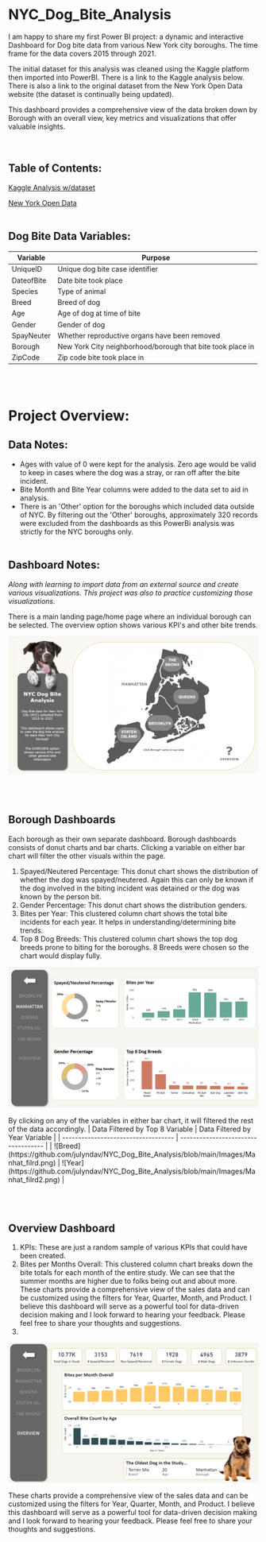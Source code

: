 # NYC_Dog_Bite_Analysis
I am happy to share my first Power BI project: a dynamic and interactive Dashboard for Dog bite data from various New York city boroughs. The time frame for the data covers 2015 through 2021.  

The initial dataset for this analysis was cleaned using the Kaggle platform then imported into PowerBI. There is a link to the Kaggle analysis below. There is also a link to the original dataset from the New York Open Data website (the dataset is continually being updated).

This dashboard provides a comprehensive view of the data broken down by Borough with an overall view, key metrics and visualizations that offer valuable insights.  
<br></br>
## Table of Contents:
[Kaggle Analysis w/dataset](https://www.kaggle.com/code/julyndav/ny-dog-bite-analysis-visualizations)

[New York Open Data](https://data.cityofnewyork.us/Health/DOHMH-Dog-Bite-Data/rsgh-akpg/about_data)
<br></br>
## Dog Bite Data Variables:
| Variable |Purpose |
| --- | --- |
| UniqueID| Unique dog bite case identifier |
| DateofBite| Date bite took place |
| Species | Type of animal |
| Breed | Breed of dog |
| Age | Age of dog at time of bite |
| Gender | Gender of dog |
| SpayNeuter | Whether reproductive organs have been removed |
| Borough | New York City neighborhood/borough that bite took place in |
| ZipCode |Zip code bite took place in |

<br></br>
# Project Overview:
## Data Notes: 
* Ages with value of 0 were kept for the analysis. Zero age would be valid to keep in cases where the dog was a stray, or ran off after the bite incident.
* Bite Month and Bite Year columns were added to the data set to aid in analysis.
* There is an 'Other' option for the boroughs which included data outside of NYC. By filtering out the 'Other' boroughs, approximately 320 records were excluded from the dashboards as this PowerBi analysis was strictly for the NYC boroughs only. 
<br></br>
## Dashboard Notes:
<i>Along with learning to import data from an external source and create various visualizations. This project was also to practice customizing those visualizations.</i>

There is a main landing page/home page where an individual borough can be selected. The overview option shows various KPI's and other bite trends. 

![Dashboard Homescreen](https://github.com/julyndav/NYC_Dog_Bite_Analysis/blob/main/Images/HomeScreen.png)

<br></br>
## Borough Dashboards
Each borough as their own separate dashboard. Borough dashboards consists of donut charts and bar charts. Clicking a variable on either bar chart will filter the other visuals within the page.

1.	Spayed/Neutered Percentage: This donut chart shows the distribution of whether the dog was spayed/neutered. Again this can only be known if the dog involved in the biting incident was detained or the dog was known by the person bit.
2.	Gender Percentage: This donut chart shows the distribution genders.
3.	Bites per Year: This clustered column chart shows the total bite incidents for each year. It helps in understanding/determining bite trends.
4.	Top 8 Dog Breeds: This clustered column chart shows the top dog breeds prone to biting for the boroughs. 8 Breeds were chosen so the chart would display fully.
   
![Dashboard borough1](https://github.com/julyndav/NYC_Dog_Bite_Analysis/blob/main/Images/BoroughScreen.png)
<p></p>
By clicking on any of the variables in either bar chart, it will filtered the rest of the data accordingly. 
| Data Filtered by Top 8 Variable     | Data Filtered by Year Variable      | 
| ----------------------------------- | ----------------------------------- | 
| ![Breed](https://github.com/julyndav/NYC_Dog_Bite_Analysis/blob/main/Images/Manhat_filrd.png) | ![Year](https://github.com/julyndav/NYC_Dog_Bite_Analysis/blob/main/Images/Manhat_filrd2.png) | 

<br></br>
## Overview Dashboard   

1.	KPIs: These are just a random sample of various KPIs that could have been created. 
2.	Bites per Months Overall: This clustered column chart breaks down the bite totals for each month of the entire study. We can see that the summer months are higher due to folks being out and about more.
These charts provide a comprehensive view of the sales data and can be customized using the filters for Year, Quarter, Month, and Product.
I believe this dashboard will serve as a powerful tool for data-driven decision making and I look forward to hearing your feedback. Please feel free to share your thoughts and suggestions.
3.

![Overview](https://github.com/julyndav/NYC_Dog_Bite_Analysis/blob/main/Images/OverviewData2.png)

These charts provide a comprehensive view of the sales data and can be customized using the filters for Year, Quarter, Month, and Product.
I believe this dashboard will serve as a powerful tool for data-driven decision making and I look forward to hearing your feedback. Please feel free to share your thoughts and suggestions.



